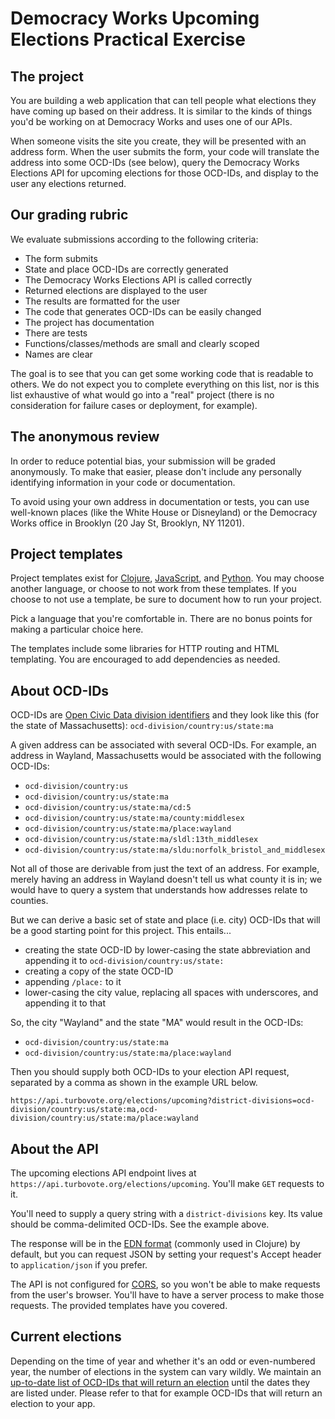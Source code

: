 # Democracy Works Upcoming Elections Practical Exercise


## The project

You are building a web application that can tell people what elections
they have coming up based on their address. It is similar to the kinds
of things you'd be working on at Democracy Works and uses one of our
APIs.

When someone visits the site you create, they will be presented with
an address form. When the user submits the form, your code will
translate the address into some OCD-IDs (see below), query the
Democracy Works Elections API for upcoming elections for those
OCD-IDs, and display to the user any elections returned.

## Our grading rubric

We evaluate submissions according to the following criteria:

* The form submits
* State and place OCD-IDs are correctly generated
* The Democracy Works Elections API is called correctly
* Returned elections are displayed to the user
* The results are formatted for the user
* The code that generates OCD-IDs can be easily changed
* The project has documentation
* There are tests
* Functions/classes/methods are small and clearly scoped
* Names are clear

The goal is to see that you can get some working code that is readable
to others. We do not expect you to complete everything on this list,
nor is this list exhaustive of what would go into a "real" project
(there is no consideration for failure cases or deployment, for
example).

## The anonymous review

In order to reduce potential bias, your submission will be graded
anonymously. To make that easier, please don't include any personally
identifying information in your code or documentation.

To avoid using your own address in documentation or tests, you can use
well-known places (like the White House or Disneyland) or the
Democracy Works office in Brooklyn (20 Jay St, Brooklyn, NY 11201).

## Project templates

Project templates exist for [Clojure][clojure-template],
[JavaScript][javascript-template], and [Python][python-template]. You
may choose another language, or choose to not work from these
templates. If you choose to not use a template, be sure to document
how to run your project.

Pick a language that you're comfortable in. There are no bonus points
for making a particular choice here.

The templates include some libraries for HTTP routing and HTML
templating. You are encouraged to add dependencies as needed.

## About OCD-IDs

OCD-IDs are [Open Civic Data division identifiers][ocd-ids] and they
look like this (for the state of Massachusetts):
`ocd-division/country:us/state:ma`

A given address can be associated with several OCD-IDs. For example,
an address in Wayland, Massachusetts would be associated with the
following OCD-IDs:

* `ocd-division/country:us`
* `ocd-division/country:us/state:ma`
* `ocd-division/country:us/state:ma/cd:5`
* `ocd-division/country:us/state:ma/county:middlesex`
* `ocd-division/country:us/state:ma/place:wayland`
* `ocd-division/country:us/state:ma/sldl:13th_middlesex`
* `ocd-division/country:us/state:ma/sldu:norfolk_bristol_and_middlesex`

Not all of those are derivable from just the text of an address. For
example, merely having an address in Wayland doesn't tell us what
county it is in; we would have to query a system that understands how
addresses relate to counties.

But we can derive a basic set of state and place (i.e. city) OCD-IDs
that will be a good starting point for this project. This entails...

* creating the state OCD-ID by lower-casing the state abbreviation and
  appending it to `ocd-division/country:us/state:`
* creating a copy of the state OCD-ID
* appending `/place:` to it
* lower-casing the city value, replacing all spaces with underscores,
  and appending it to that

So, the city "Wayland" and the state "MA" would result in the OCD-IDs:

* `ocd-division/country:us/state:ma`
* `ocd-division/country:us/state:ma/place:wayland`

Then you should supply both OCD-IDs to your election API request,
separated by a comma as shown in the example URL below.

    https://api.turbovote.org/elections/upcoming?district-divisions=ocd-division/country:us/state:ma,ocd-division/country:us/state:ma/place:wayland

## About the API

The upcoming elections API endpoint lives at
`https://api.turbovote.org/elections/upcoming`. You'll make `GET`
requests to it.

You'll need to supply a query string with a `district-divisions`
key. Its value should be comma-delimited OCD-IDs. See the example
above.

The response will be in the [EDN format][edn] (commonly used in
Clojure) by default, but you can request JSON by setting your
request's Accept header to `application/json` if you prefer.

The API is not configured for [CORS][cors], so you won't be able to
make requests from the user's browser. You'll have to have a server
process to make those requests. The provided templates have you
covered.

## Current elections

Depending on the time of year and whether it's an odd or even-numbered
year, the number of elections in the system can vary wildly. We
maintain an [up-to-date list of OCD-IDs that will return an
election][upcoming-elections] until the dates they are listed
under. Please refer to that for example OCD-IDs that will return an
election to your app.

[ocd-ids]: http://opencivicdata.readthedocs.io/en/latest/data/datatypes.html
[edn]: https://github.com/edn-format/edn
[upcoming-elections]: https://github.com/democracyworks/dw-practical-upcoming-elections/wiki/Upcoming-Elections
[cors]: https://developer.mozilla.org/en-US/docs/Web/HTTP/CORS

[clojure-template]: https://github.com/democracyworks/dw-practical-upcoming-elections/tree/master/clojure
[javascript-template]: https://github.com/democracyworks/dw-practical-upcoming-elections/tree/master/javascript
[python-template]: https://github.com/democracyworks/dw-practical-upcoming-elections/tree/master/python
